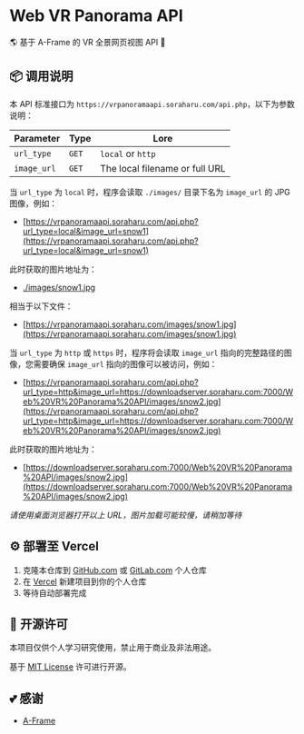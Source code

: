 # Web VR Panorama API

🌎 基于 A-Frame 的 VR 全景网页视图 API 🔐

## 📦️ 调用说明

本 API 标准接口为 `https://vrpanoramaapi.soraharu.com/api.php`，以下为参数说明：

| Parameter   | Type  | Lore                           |
| ----------- | ----- | ------------------------------ |
| `url_type`  | `GET` | `local` or `http`              |
| `image_url` | `GET` | The local filename or full URL |

当 `url_type` 为 `local` 时，程序会读取 `./images/` 目录下名为 `image_url` 的 JPG 图像，例如：

- [https://vrpanoramaapi.soraharu.com/api.php?url_type=local&image_url=snow1](https://vrpanoramaapi.soraharu.com/api.php?url_type=local&image_url=snow1)

此时获取的图片地址为：

- [./images/snow1.jpg](./images/snow1.jpg)

相当于以下文件：

- [https://vrpanoramaapi.soraharu.com/images/snow1.jpg](https://vrpanoramaapi.soraharu.com/images/snow1.jpg)

当 `url_type` 为 `http` 或 `https` 时，程序将会读取 `image_url` 指向的完整路径的图像，您需要确保 `image_url` 指向的图像可以被访问，例如：

- [https://vrpanoramaapi.soraharu.com/api.php?url_type=http&image_url=https://downloadserver.soraharu.com:7000/Web%20VR%20Panorama%20API/images/snow2.jpg](https://vrpanoramaapi.soraharu.com/api.php?url_type=http&image_url=https://downloadserver.soraharu.com:7000/Web%20VR%20Panorama%20API/images/snow2.jpg)

此时获取的图片地址为：

- [https://downloadserver.soraharu.com:7000/Web%20VR%20Panorama%20API/images/snow2.jpg](https://downloadserver.soraharu.com:7000/Web%20VR%20Panorama%20API/images/snow2.jpg)

*请使用桌面浏览器打开以上 URL，图片加载可能较慢，请稍加等待*

## ⚙️ 部署至 Vercel

1. 克隆本仓库到 [GitHub.com](https://github.com/) 或 [GitLab.com](https://gitlab.com/) 个人仓库
2. 在 [Vercel](https://vercel.com/) 新建项目到你的个人仓库
3. 等待自动部署完成

## 📜 开源许可

本项目仅供个人学习研究使用，禁止用于商业及非法用途。

基于 [MIT License](https://choosealicense.com/licenses/mit/) 许可进行开源。

## 💕 感谢

- [A-Frame](https://aframe.io/)
